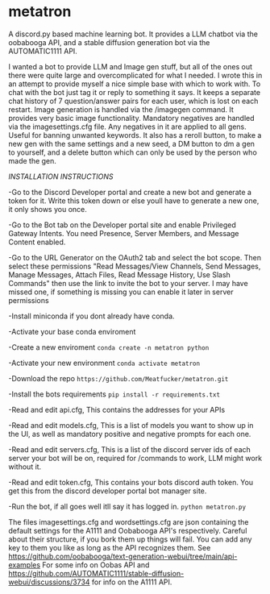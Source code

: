 # metatron
A discord.py based machine learning bot. It provides a LLM chatbot via the oobabooga API, and a stable diffusion generation bot via the AUTOMATIC1111 API.

I wanted a bot to provide LLM and Image gen stuff, but all of the ones out there were quite large and overcomplicated for what I needed. I wrote this in an attempt to provide myself a nice simple base with which to work with. 
To chat with the bot just tag it or reply to something it says. It keeps a separate chat history of 7 question/answer pairs for each user, which is lost on each restart. 
Image generation is handled via the /imagegen command. It provides very basic image functionality. Mandatory negatives are handled via the imagesettings.cfg file. Any negatives in it are applied to all gens. Useful for banning unwanted keywords. It also has a reroll button, to make a new gen with the same settings and a new seed, a DM button to dm a gen to yourself, and a delete button which can only be used by the person who made the gen.

*INSTALLATION INSTRUCTIONS*

-Go to the Discord Developer portal and create a new bot and generate a token for it. Write this token down or else youll have to generate a new one, it only shows you once.

-Go to the Bot tab on the Developer portal site and enable Privileged Gateway Intents. You need Presence, Server Members, and Message Content enabled.

-Go to the URL Generator on the OAuth2 tab and select the bot scope. Then select these permissions "Read Messages/View Channels, Send Messages, Manage Messages, Attach Files, Read Message History, Use Slash Commands" then use the link to invite the bot to your server. I may have missed one, if something is missing you can enable it later in server permissions

-Install miniconda if you dont already have conda.

-Activate your base conda enviroment

-Create a new enviroment `conda create -n metatron python`

-Activate your new environment `conda activate metatron`

-Download the repo `https://github.com/Meatfucker/metatron.git`

-Install the bots requirements `pip install -r requirements.txt`


-Read and edit api.cfg, This contains the addresses for your APIs

-Read and edit models.cfg, This is a list of models you want to show up in the UI, as well as mandatory positive and negative prompts for each one.

-Read and edit servers.cfg, This is a list of the discord server ids of each server your bot will be on, required for /commands to work, LLM might work without it.

-Read and edit token.cfg, This contains your bots discord auth token. You get this from the discord developer portal bot manager site.


-Run the bot, if all goes well itll say it has logged in. `python metatron.py`


The files imagesettings.cfg and wordsettings.cfg are json containing the default settings for the A1111 and Oobabooga API's respectively. Careful about their structure, if you bork them up things will fail. You can add any key to them you like as long as the API recognizes them. See https://github.com/oobabooga/text-generation-webui/tree/main/api-examples For some info on Oobas API and https://github.com/AUTOMATIC1111/stable-diffusion-webui/discussions/3734 for info on the A1111 API.
